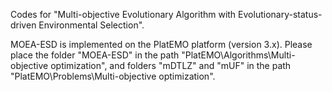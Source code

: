 Codes for "Multi-objective Evolutionary Algorithm with Evolutionary-status-driven Environmental Selection".

MOEA-ESD is implemented on the PlatEMO platform (version 3.x). Please place the folder "MOEA-ESD" in the path "PlatEMO\Algorithms\Multi-objective optimization", and folders 
"mDTLZ" and "mUF" in the path "PlatEMO\Problems\Multi-objective optimization".